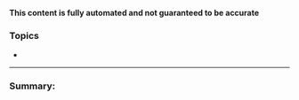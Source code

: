 **This content is fully automated and not guaranteed to be accurate**

### Topics

- 

---

### Summary:




